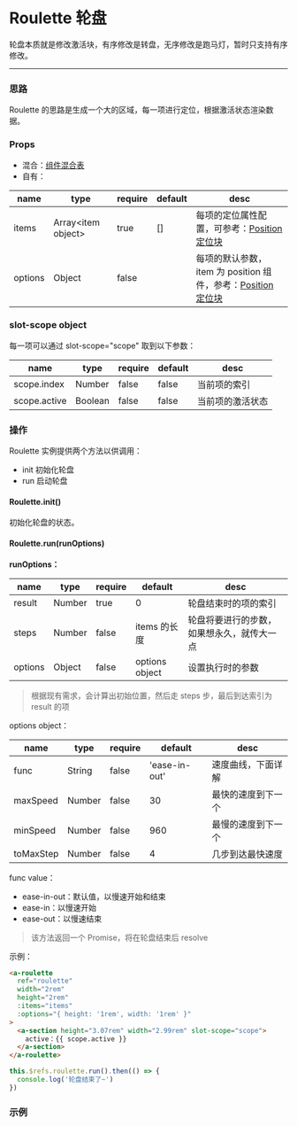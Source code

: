 # Roulette 轮盘

轮盘本质就是修改激活块，有序修改是转盘，无序修改是跑马灯，暂时只支持有序修改。

---

### 思路

Roulette 的思路是生成一个大的区域，每一项进行定位，根据激活状态渲染数据。

### Props

- 混合：[组件混合表](docs/components/mixins/Components.md)
- 自有：

| name    | type                 | require | default | desc                                                                                              |
| ------- | -------------------- | ------- | ------- | ------------------------------------------------------------------------------------------------- |
| items   | Array\<item object\> | true    | []      | 每项的定位属性配置，可参考：[Position 定位块](docs/components/basic/Position.md)                  |
| options | Object               | false   |         | 每项的默认参数，item 为 position 组件，参考：[Position 定位块](docs/components/basic/Position.md) |

### slot-scope object

每一项可以通过 slot-scope="scope" 取到以下参数：

| name         | type    | require | default | desc             |
| ------------ | ------- | ------- | ------- | ---------------- |
| scope.index  | Number  | false   | false   | 当前项的索引     |
| scope.active | Boolean | false   | false   | 当前项的激活状态 |

### 操作

Roulette 实例提供两个方法以供调用：

- init 初始化轮盘
- run 启动轮盘

#### Roulette.init()

初始化轮盘的状态。

#### Roulette.run(runOptions)

**runOptions：**

| name    | type   | require | default        | desc                                       |
| ------- | ------ | ------- | -------------- | ------------------------------------------ |
| result  | Number | true    | 0              | 轮盘结束时的项的索引                       |
| steps   | Number | false   | items 的长度   | 轮盘将要进行的步数，如果想永久，就传大一点 |
| options | Object | false   | options object | 设置执行时的参数                           |

> 根据现有需求，会计算出初始位置，然后走 steps 步，最后到达索引为 result 的项

options object：

| name      | type   | require | default       | desc               |
| --------- | ------ | ------- | ------------- | ------------------ |
| func      | String | false   | 'ease-in-out' | 速度曲线，下面详解 |
| maxSpeed  | Number | false   | 30            | 最快的速度到下一个 |
| minSpeed  | Number | false   | 960           | 最慢的速度到下一个 |
| toMaxStep | Number | false   | 4             | 几步到达最快速度   |

func value：

- ease-in-out：默认值，以慢速开始和结束
- ease-in：以慢速开始
- ease-out：以慢速结束

> 该方法返回一个 Promise，将在轮盘结束后 resolve

示例：

```html
<a-roulette
  ref="roulette"
  width="2rem"
  height="2rem"
  :items="items"
  :options="{ height: '1rem', width: '1rem' }"
>
  <a-section height="3.07rem" width="2.99rem" slot-scope="scope">
    active：{{ scope.active }}
  </a-section>
</a-roulette>
```

```js
this.$refs.roulette.run().then(() => {
  console.log('轮盘结束了~')
})
```

### 示例

<vuep template="#example" :options="{ theme: 'neo' }"></vuep>

<script v-pre type="text/x-template" id="example">
<template>
  <a-section w="250px" h="200px" bg-c="#ddd">
    <a-section @a-tap="start()">点击开始</a-section>
    <a-roulette
      ref="roulette"
      width="200px"
      height="200px"
      :items="items"
      :options="{ height: '80px', width: '80px' }"
    >
      <a-section slot-scope="scope" :bg-c="scope.active ? 'blue' : 'red'">
        index：{{ scope.index }}
      </a-section>
    </a-roulette>
  </a-section>
</template>

<script>
  export default {
    data() {
      return {
        items: [
          { top: 0, left: 0 },
          { top: 0, right: 0 },
          { bottom: 0, right: 0 },
          { bottom: 0, left: 0 }
        ]
      }
    },
    methods: {
      start() {
        this.$refs.roulette.run({ steps: 15, result: 3 }).then(() => {
          alert('轮盘结束了~')
        })
      }
    }
  }
</script>
</script>
